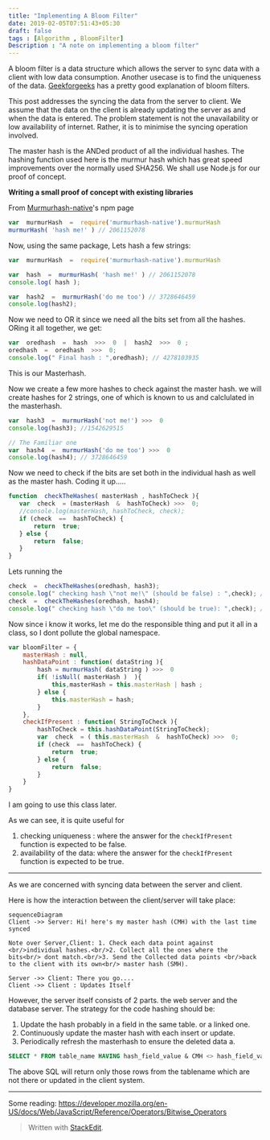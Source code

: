 ```yaml
---
title: "Implementing A Bloom Filter"
date: 2019-02-05T07:51:43+05:30
draft: false
tags : [Algorithm , BloomFilter]
Description : "A note on implementing a bloom filter"
---
```

A bloom filter is a data structure which allows the server to sync data with a client with low data consumption. Another usecase is to find the uniqueness of the data. [Geekforgeeks](https://www.geeksforgeeks.org/bloom-filters-introduction-and-python-implementation/) has a pretty good explanation of bloom filters. 

This post addresses the syncing the data from the server to client. We  assume that the data on the client is already updating the server as and when the data is entered. The problem statement is not the unavailability or low availability of internet. Rather, it is to minimise the syncing operation involved.

The master hash is the ANDed product of all the individual hashes. The hashing function used here is the murmur hash which has great speed improvements over the normally used  SHA256. We shall use Node.js for our proof of concept.

**Writing a small proof of concept with existing libraries**  

From [Murmurhash-native](https://www.npmjs.com/package/murmurhash-native)'s npm page
```javascript
var  murmurHash  =  require('murmurhash-native').murmurHash
murmurHash( 'hash me!' ) // 2061152078
```

Now, using the same package, Lets hash a few strings:
```javascript
var  murmurHash  =  require('murmurhash-native').murmurHash

var  hash  =  murmurHash( 'hash me!' ) // 2061152078
console.log( hash );

var  hash2  =  murmurHash('do me too') // 3728646459
console.log(hash2);
``` 
Now we need to OR it since we need all the bits set from all the hashes. ORing it all together, we get:
```javascript
var  oredhash  =  hash  >>>  0  |  hash2  >>>  0 ;
oredhash  =  oredhash  >>>  0;
console.log(" Final hash : ",oredhash); // 4278103935
```
This is our Masterhash.

Now we create a few more hashes to check against the master hash.  we will create hashes for 2 strings, one of which is known to us and calclulated in the masterhash.

```javascript
var  hash3  =  murmurHash('not me!') >>>  0
console.log(hash3); //1542629515

// The Familiar one 
var  hash4  =  murmurHash('do me too') >>>  0
console.log(hash4); // 3728646459
```

 Now we need to check if the bits are set both in the individual hash as well as the master hash. Coding it up.....
 ```javascript
function  checkTheHashes( masterHash , hashToCheck ){
	var  check  = (masterHash  &  hashToCheck) >>>  0;
	//console.log(masterHash, hashToCheck, check);
	if (check  ==  hashToCheck) {
		return  true;
	} else {
		return  false;
	}
}
 ```

Lets running the 
```javascript
check  =  checkTheHashes(oredhash, hash3);
console.log(" checking hash \"not me!\" (should be false) : ",check); // false
check  =  checkTheHashes(oredhash, hash4);
console.log(" checking hash \"do me too\" (should be true): ",check); // true
```
Now since i know it works, let me do the responsible thing and put it all in a class, so I dont pollute the global namespace.
```javascript
var bloomFilter = {
	masterHash : null,
	hashDataPoint : function( dataString ){
		hash = murmurHash( dataString ) >>>  0
		if( !isNull( masterHash )  ){
			this,masterHash = this.masterHash | hash ;
		} else {
			this.masterHash = hash;
		}
	},
	checkIfPresent : function( StringToCheck ){
	    hashToCheck = this.hashDataPoint(StringToCheck);
		var  check  = ( this.masterHash  &  hashToCheck) >>>  0;
		if (check  ==  hashToCheck) {
			return  true;
		} else {
			return  false;
		}
	}
}
``` 
I am going to use this class later.

As we can see, it is quite useful for 
1. checking uniqueness : where the answer for the `checkIfPresent` function is expected to be false.
2.  availability of the data: where the answer for the `checkIfPresent` function is expected to be true.


---
As we are concerned with syncing data between the server and client.

Here is how the interaction between the client/server will take place:
```mermaid
sequenceDiagram
Client ->> Server: Hi! here's my master hash (CMH) with the last time synced

Note over Server,Client: 1. Check each data point against <br/>individual hashes.<br/>2. Collect all the ones where the bits<br/> dont match.<br/>3. Send the Collected data points <br/>back to the client with its own<br/> master hash (SMH).

Server ->> Client: There you go....
Client ->> Client : Updates Itself
```

However, the server itself consists of 2 parts. the web server and the database server. The strategy for the code hashing should be:
1.  Update the hash probably in a field in the same table. or a linked one.
2.  Continuously update the master hash with each insert or update.
3.  Periodically refresh the masterhash to ensure the deleted data a.  

```SQL  
SELECT * FROM table_name HAVING hash_field_value & CMH <> hash_field_value
```  

The above SQL will return only those rows from the tablename which are not there or updated in the client system.


---


Some reading:
<https://developer.mozilla.org/en-US/docs/Web/JavaScript/Reference/Operators/Bitwise_Operators>

> Written with [StackEdit](https://stackedit.io/).
<!--stackedit_data:
eyJoaXN0b3J5IjpbMjY3NTMxNjI0LDIxMTY1NzUwMjAsMTkwOD
Q0NzYzNF19
-->